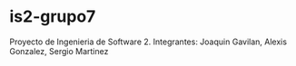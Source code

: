 # is2-grupo7
Proyecto de Ingenieria de Software 2.
Integrantes:
  Joaquin Gavilan, Alexis Gonzalez, Sergio Martinez
